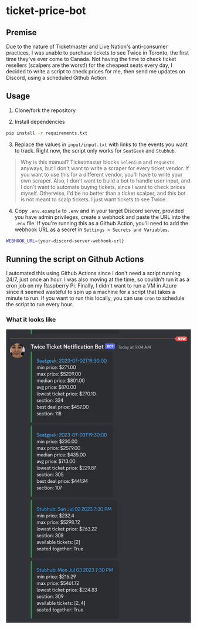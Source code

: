 # ticket-price-bot

## Premise

Due to the nature of Ticketmaster and Live Nation's anti-consumer practices, I was unable to purchase tickets to see Twice in Toronto, the first time they've ever come to Canada. Not having the time to check ticket resellers (scalpers are the worst!) for the cheapest seats every day, I decided to write a script to check prices for me, then send me updates on Discord, using a scheduled Github Action.

## Usage

1. Clone/fork the repository

2. Install dependencies

```bash
pip install -r requirements.txt
```

3. Replace the values in `input/input.txt` with links to the events you want to track. Right now, the script only works for `SeatGeek` and `Stubhub`.

> Why is this manual? Ticketmaster blocks `Selenium` and `requests` anyways, but I don't want to write a scraper for every ticket vendor. If you want to use this for a different vendor, you'll have to write your own scraper. Also, I don't want to build a bot to handle user input, and I don't want to automate buying tickets, since I want to check prices myself. Otherwise, I'd be no better than a ticket scalper, and this bot is not meant to scalp tickets. I just want tickets to see Twice.

4. Copy `.env.example` to `.env` and in your target Discord server, provided you have admin privileges, create a webhook and paste the URL into the `.env` file. If you're running this as a Github Action, you'll need to add the webhook URL as a secret in `Settings > Secrets and Variables`.

```bash
WEBHOOK_URL={your-discord-server-webhook-url}
```

## Running the script on Github Actions

I automated this using Github Actions since I don't need a script running 24/7, just once an hour. I was also moving at the time, so couldn't run it as a cron job on my Raspberry Pi. Finally, I didn't want to run a VM in Azure since it seemed wasteful to spin up a machine for a script that takes a minute to run. If you want to run this locally, you can use `cron` to schedule the script to run every hour.

### What it looks like

![Discord webhook](./docs/assets/discord_bot.png)
